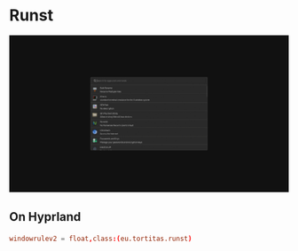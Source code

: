 # Runst

![Runst running on my hyprland desktop](.github/showcase.png)

## On Hyprland

```conf
windowrulev2 = float,class:(eu.tortitas.runst)
```
